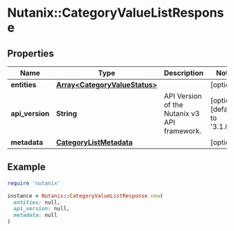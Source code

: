 # Nutanix::CategoryValueListResponse

## Properties

| Name | Type | Description | Notes |
| ---- | ---- | ----------- | ----- |
| **entities** | [**Array&lt;CategoryValueStatus&gt;**](CategoryValueStatus.md) |  | [optional] |
| **api_version** | **String** | API Version of the Nutanix v3 API framework. | [optional][default to &#39;3.1.0&#39;] |
| **metadata** | [**CategoryListMetadata**](CategoryListMetadata.md) |  | [optional] |

## Example

```ruby
require 'nutanix'

instance = Nutanix::CategoryValueListResponse.new(
  entities: null,
  api_version: null,
  metadata: null
)
```

